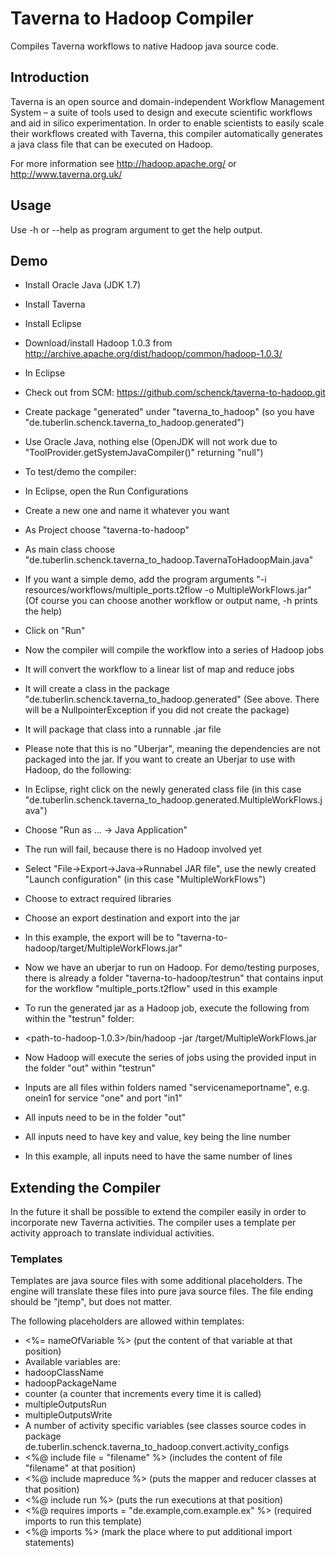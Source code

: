 # Taverna to Hadoop Compiler

Compiles Taverna workflows to native Hadoop java source code.

## Introduction

Taverna is an open source and domain-independent Workflow Management System – a suite of tools used to design and execute scientific workflows and aid in silico experimentation.
In order to enable scientists to easily scale their workflows created with Taverna, this compiler automatically generates a java class file that can be executed on Hadoop.

For more information see http://hadoop.apache.org/ or http://www.taverna.org.uk/

## Usage

Use -h or --help as program argument to get the help output.
## Demo

- Install Oracle Java (JDK 1.7)
- Install Taverna
- Install Eclipse
- Download/install Hadoop 1.0.3 from http://archive.apache.org/dist/hadoop/common/hadoop-1.0.3/

- In Eclipse
 - Check out from SCM: https://github.com/schenck/taverna-to-hadoop.git
 - Create package "generated" under "taverna_to_hadoop" (so you have "de.tuberlin.schenck.taverna_to_hadoop.generated")
 - Use Oracle Java, nothing else (OpenJDK will not work due to "ToolProvider.getSystemJavaCompiler()" returning "null")

- To test/demo the compiler:
 - In Eclipse, open the Run Configurations
 - Create a new one and name it whatever you want
  - As Project choose "taverna-to-hadoop"
  - As main class choose "de.tuberlin.schenck.taverna_to_hadoop.TavernaToHadoopMain.java"
  - If you want a simple demo, add the program arguments "-i resources/workflows/multiple_ports.t2flow -o MultipleWorkFlows.jar" (Of course you can choose another workflow or output name, -h prints the help)
 - Click on "Run"
 - Now the compiler will compile the workflow into a series of Hadoop jobs
  - It will convert the workflow to a linear list of map and reduce jobs
  - It will create a class in the package "de.tuberlin.schenck.taverna_to_hadoop.generated" (See above. There will be a NullpointerException if you did not create the package)
  - It will package that class into a runnable .jar file
  - Please note that this is no "Uberjar", meaning the dependencies are not packaged into the jar. If you want to create an Uberjar to use with Hadoop, do the following:
   - In Eclipse, right click on the newly generated class file (in this case "de.tuberlin.schenck.taverna_to_hadoop.generated.MultipleWorkFlows.java")
   - Choose "Run as ... -> Java Application"
   - The run will fail, because there is no Hadoop involved yet
   - Select "File->Export->Java->Runnabel JAR file", use the newly created "Launch configuration" (in this case "MultipleWorkFlows")
   - Choose to extract required libraries
   - Choose an export destination and export into the jar
   - In this example, the export will be to "taverna-to-hadoop/target/MultipleWorkFlows.jar"
 - Now we have an uberjar to run on Hadoop. For demo/testing purposes, there is already a folder "taverna-to-hadoop/testrun" that contains input for the workflow "multiple_ports.t2flow" used in this example
 - To run the generated jar as a Hadoop job, execute the following from within the "testrun" folder:
  - <path-to-hadoop-1.0.3>/bin/hadoop -jar <path-to-taverna-to-hadoop>/target/MultipleWorkFlows.jar
  - Now Hadoop will execute the series of jobs using the provided input in the folder "out" within "testrun"

- Inputs are all files within folders named "servicenameportname", e.g. onein1 for service "one" and port "in1"
- All inputs need to be in the folder "out"
- All inputs need to have key and value, key being the line number
- In this example, all inputs need to have the same number of lines

## Extending the Compiler

In the future it shall be possible to extend the compiler easily in order to incorporate new Taverna activities.
The compiler uses a template per activity approach to translate individual activities.

### Templates

Templates are java source files with some additional placeholders.
The engine will translate these files into pure java source files.
The file ending should be "jtemp", but does not matter.

The following placeholders are allowed within templates:

* <%= nameOfVariable %> (put the content of that variable at that position)
 * Available variables are:
 * hadoopClassName
 * hadoopPackageName
 * counter (a counter that increments every time it is called)
 * multipleOutputsRun
 * multipleOutputsWrite
 * A number of activity specific variables (see classes source codes in package de.tuberlin.schenck.taverna_to_hadoop.convert.activity_configs
* <%@ include file = "filename" %> (includes the content of file "filename" at that position)
* <%@ include mapreduce %> (puts the mapper and reducer classes at that position)
* <%@ include run %> (puts the run executions at that position)
* <%@ requires imports = "de.example,com.example.ex" %> (required imports to run this template)
* <%@ imports %> (mark the place where to put additional import statements)
